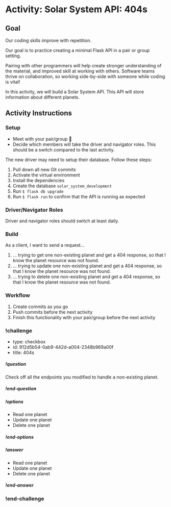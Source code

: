 # Activity: Solar System API: 404s

## Goal

Our coding skills improve with repetition.

Our goal is to practice creating a minimal Flask API in a pair or group setting.

Pairing with other programmers will help create stronger understanding of the material, and improved skill at working with others. Software teams thrive on collaboration, so working side-by-side with someone while coding is vital!

In this activity, we will build a Solar System API. This API will store information about different planets.

## Activity Instructions

### Setup

- Meet with your pair/group 👋
- Decide which members will take the driver and navigator roles. This should be a switch compared to the last activity.

The new driver may need to setup their database. Follow these steps:

1. Pull down all new Git commits
1. Activate the virtual environment
1. Install the dependencies
1. Create the database `solar_system_development`
1. Run `$ flask db upgrade`
1. Run `$ flask run` to confirm that the API is running as expected

### Driver/Navigator Roles

Driver and navigator roles should switch at least daily.

### Build

As a client, I want to send a request...

1. ... trying to get one non-existing planet and get a 404 response, so that I know the planet resource was not found.
1. ... trying to update one non-existing planet and get a 404 response, so that I know the planet resource was not found.
1. ... trying to delete one non-existing planet and get a 404 response, so that I know the planet resource was not found.

### Workflow

1. Create commits as you go
1. Push commits before the next activity
1. Finish this functionality with your pair/group before the next activity

<!-- prettier-ignore-start -->
### !challenge
* type: checkbox
* id: 912d5b54-0ab9-442d-a004-2348b969a00f
* title: 404s
##### !question

Check off all the endpoints you modified to handle a non-existing planet.

##### !end-question
##### !options

* Read one planet
* Update one planet
* Delete one planet

##### !end-options
##### !answer

* Read one planet
* Update one planet
* Delete one planet

##### !end-answer
### !end-challenge
<!-- prettier-ignore-end -->